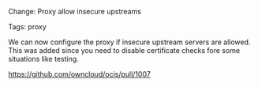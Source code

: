 Change: Proxy allow insecure upstreams

Tags: proxy

We can now configure the proxy if insecure upstream servers are allowed.
This was added since you need to disable certificate checks fore some situations like testing.

https://github.com/owncloud/ocis/pull/1007
